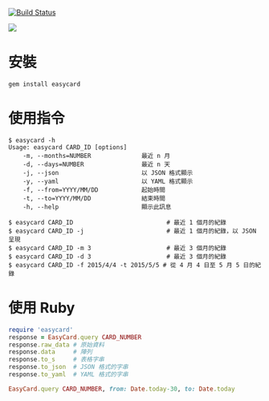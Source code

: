 [![Build Status](https://travis-ci.org/tonytonyjan/easycard.svg?branch=master)](https://travis-ci.org/tonytonyjan/easycard)

![](https://lh6.googleusercontent.com/-6-ErFtaeUO4/VUo3_zwW64I/AAAAAAAAE40/wZgBvNGYRSs/w2236-h618-no/Screen%2BShot%2B2015-05-06%2Bat%2B23.11.22_censored.jpg)

# 安裝

```
gem install easycard
```

# 使用指令

```
$ easycard -h
Usage: easycard CARD_ID [options]
    -m, --months=NUMBER              最近 n 月
    -d, --days=NUMBER                最近 n 天
    -j, --json                       以 JSON 格式顯示
    -y, --yaml                       以 YAML 格式顯示
    -f, --from=YYYY/MM/DD            起始時間
    -t, --to=YYYY/MM/DD              結束時間
    -h, --help                       顯示此訊息
```

```
$ easycard CARD_ID                          # 最近 1 個月的紀錄
$ easycard CARD_ID -j                       # 最近 1 個月的紀錄，以 JSON 呈現
$ easycard CARD_ID -m 3                     # 最近 3 個月的紀錄
$ easycard CARD_ID -d 3                     # 最近 3 個月的紀錄
$ easycard CARD_ID -f 2015/4/4 -t 2015/5/5 # 從 4 月 4 日至 5 月 5 日的紀錄
```

# 使用 Ruby

```ruby
require 'easycard'
response = EasyCard.query CARD_NUMBER
response.raw_data # 原始資料
response.data     # 陣列
response.to_s     # 表格字串
response.to_json  # JSON 格式的字串
response.to_yaml  # YAML 格式的字串

EasyCard.query CARD_NUMBER, from: Date.today-30, to: Date.today
```